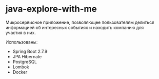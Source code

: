 # java-explore-with-me
Микросервисное приложение, позволяющее пользователям делиться информацией об интересных событиях и находить компанию для участия в них.

Использованы: 
- Spring Boot 2.7.9
- JPA Hibernate
- PostgreSQL
- Lombok
- Docker
